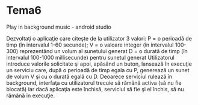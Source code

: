 # Tema6
Play in background music - android studio

Dezvoltaţi o aplicaţie care citeşte de la utilizator 3 valori: 
P = o perioadă de timp (în intervalul 1-60 secunde);
V = o valoare integer (în intervalul 100-300) reprezentând un volum al sunetului generat
D = o durată de timp (în intervalul 100-1000 millisecunde) pentru sunetul generat 
Utilizatorul introduce valorile solicitate şi apoi, apăsând un buton, lansează în execuţie un serviciu care, după o 
perioadă de timp egala cu P, generează un sunet de volum V şi cu o durată egală cu D. Deoarece serviciul rulează în 
background, interfaţa cu utilizatorul trecuie să rămână activa (să nu fie blocată) iar dacă aplicaţia este închisă, serviciul 
să fie şi el închis, să nu rămână în execuţie.
